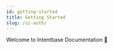 ```yaml
---
id: getting-started
title: Getting Started
slug: /ui-auth/
---
```


Welcome to Intentbase Documentation 👋
